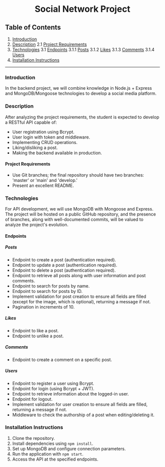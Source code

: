 <h1 align="center">Social Network Project</h1>

## Table of Contents
1. [Introduction](#introduction)
2. [Description](#description)
    2.1 [Project Requirements](#project-requirements)
3. [Technologies](#technologies)
    3.1 [Endpoints](#endpoints)
        3.1.1 [Posts](#posts)
        3.1.2 [Likes](#likes)
        3.1.3 [Comments](#comments)
        3.1.4 [Users](#users)
4. [Installation Instructions](#installation-instructions)

---

### Introduction<a name="introduction"></a>

In the backend project, we will combine knowledge in Node.js + Express and MongoDB/Mongoose technologies to develop a social media platform.

### Description<a name="description"></a>

After analyzing the project requirements, the student is expected to develop a RESTful API capable of:

- User registration using Bcrypt.
- User login with token and middleware.
- Implementing CRUD operations.
- Liking/disliking a post.
- Making the backend available in production.

#### Project Requirements<a name="project-requirements"></a>

- Use Git branches; the final repository should have two branches: 'master' or 'main' and 'develop.'
- Present an excellent README.

### Technologies<a name="technologies"></a>

For API development, we will use MongoDB with Mongoose and Express. The project will be hosted on a public GitHub repository, and the presence of branches, along with well-documented commits, will be valued to analyze the project's evolution.

#### Endpoints<a name="endpoints"></a>

##### Posts<a name="posts"></a>

- Endpoint to create a post (authentication required).
- Endpoint to update a post (authentication required).
- Endpoint to delete a post (authentication required).
- Endpoint to retrieve all posts along with user information and post comments.
- Endpoint to search for posts by name.
- Endpoint to search for posts by ID.
- Implement validation for post creation to ensure all fields are filled (except for the image, which is optional), returning a message if not.
- Pagination in increments of 10.
  
##### Likes<a name="likes"></a>

- Endpoint to like a post.
- Endpoint to unlike a post.

##### Comments<a name="comments"></a>

- Endpoint to create a comment on a specific post.

##### Users<a name="users"></a>

- Endpoint to register a user using Bcrypt.
- Endpoint for login (using Bcrypt + JWT).
- Endpoint to retrieve information about the logged-in user.
- Endpoint for logout.
- Implement validation for user creation to ensure all fields are filled, returning a message if not.
- Middleware to check the authorship of a post when editing/deleting it.

### Installation Instructions<a name="installation-instructions"></a>

1. Clone the repository.
2. Install dependencies using `npm install`.
3. Set up MongoDB and configure connection parameters.
4. Run the application with `npm start`.
5. Access the API at the specified endpoints.